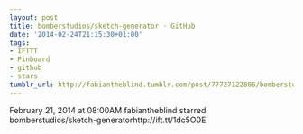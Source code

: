 ```yaml
---
layout: post
title: bomberstudios/sketch-generator · GitHub
date: '2014-02-24T21:15:30+01:00'
tags:
- IFTTT
- Pinboard
- github
- stars
tumblr_url: http://fabiantheblind.tumblr.com/post/77727122806/bomberstudios-sketch-generator-github
---
```

February 21, 2014 at 08:00AM
fabiantheblind starred bomberstudios/sketch-generatorhttp://ift.tt/1dc5O0E

